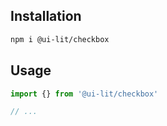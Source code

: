 ## Installation

```sh
npm i @ui-lit/checkbox
```

## Usage

```ts
import {} from '@ui-lit/checkbox'

// ...
```
